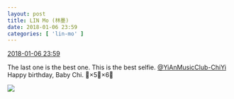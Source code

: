 ```yaml
---
layout: post
title: LIN Mo (林墨)
date: 2018-01-06 23:59
categories: [ 'lin-mo' ]
---
```


<div class="weibo-info">
  <a href="https://weibo.com/6108312042/FDahkFQrr">2018-01-06 23:59</a>
</div>

The last one is the best one. This is the best selfie. [@YiAnMusicClub-ChiYi](https://weibo.com/u/6117581836) Happy birthday, Baby Chi. :birthday:×5:tada:×6:gift:

<!-- more -->

<a href="https://wx4.sinaimg.cn/mw690/006FnQZYgy1fn7brmferyj30yi1e4n8f.jpg">
  <img class="weibo-pic-preview" src="https://wx4.sinaimg.cn/orj360/006FnQZYgy1fn7brmferyj30yi1e4n8f.jpg" />
</a>
